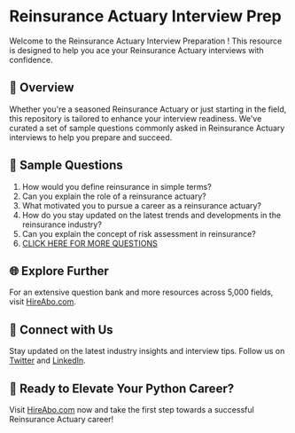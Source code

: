 # Reinsurance Actuary Interview Prep

Welcome to the Reinsurance Actuary Interview Preparation ! This resource is designed to help you ace your Reinsurance Actuary interviews with confidence.

## 🚀 Overview

Whether you're a seasoned Reinsurance Actuary or just starting in the field, this repository is tailored to enhance your interview readiness. We've curated a set of sample questions commonly asked in Reinsurance Actuary interviews to help you prepare and succeed.

## 📝 Sample Questions

1. How would you define reinsurance in simple terms?
2. Can you explain the role of a reinsurance actuary?
3. What motivated you to pursue a career as a reinsurance actuary?
4. How do you stay updated on the latest trends and developments in the reinsurance industry?
5. Can you explain the concept of risk assessment in reinsurance?
6. [CLICK HERE FOR MORE QUESTIONS](https://hireabo.com/job/19_2_9/Reinsurance%20Actuary)

## 🌐 Explore Further

For an extensive question bank and more resources across 5,000 fields, visit [HireAbo.com](https://www.hireabo.com).

## 📱 Connect with Us

Stay updated on the latest industry insights and interview tips. Follow us on [Twitter](https://twitter.com/hireabo) and [LinkedIn](https://www.linkedin.com/in/hire-abo-3609972a8/).

## 🚀 Ready to Elevate Your Python Career?

Visit [HireAbo.com](https://www.hireabo.com) now and take the first step towards a successful Reinsurance Actuary career!